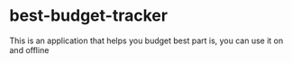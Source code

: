 # best-budget-tracker
This is an application that helps you budget best part is, you can use it on and offline
